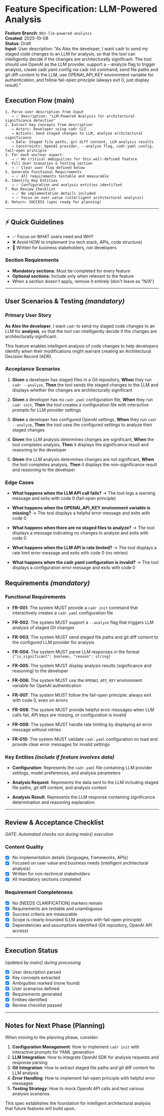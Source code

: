 # Feature Specification: LLM-Powered Analysis

**Feature Branch**: `003-llm-powered-analysis`  
**Created**: 2025-10-08  
**Status**: Draft  
**Input**: User description: "As Alex the developer, I want cadr to send my staged code changes to an LLM for analysis, so that the tool can intelligently decide if the changes are architecturally significant. The tool should use OpenAI as the LLM provider, support a --analyze flag to trigger analysis, create cadr.yaml config via cadr init command, send file paths and git diff content to the LLM, use OPENAI_API_KEY environment variable for authentication, and follow fail-open principle (always exit 0, just display result)."

## Execution Flow (main)

```
1. Parse user description from Input
   → ✅ Description: "LLM-Powered Analysis for architectural significance detection"
2. Extract key concepts from description
   → Actors: Developer using cadr CLI
   → Actions: Send staged changes to LLM, analyze architectural significance
   → Data: Staged file paths, git diff content, LLM analysis results
   → Constraints: OpenAI provider, --analyze flag, cadr.yaml config, fail-open principle
3. For each unclear aspect:
   → ✅ No critical ambiguities for this well-defined feature
4. Fill User Scenarios & Testing section
   → ✅ Clear user flow defined below
5. Generate Functional Requirements
   → ✅ All requirements testable and measurable
6. Identify Key Entities
   → ✅ Configuration and analysis entities identified
7. Run Review Checklist
   → ✅ No implementation details included
   → ✅ Focus on user value (intelligent architectural analysis)
8. Return: SUCCESS (spec ready for planning)
```

---

## ⚡ Quick Guidelines
- ✅ Focus on WHAT users need and WHY
- ❌ Avoid HOW to implement (no tech stack, APIs, code structure)
- 👥 Written for business stakeholders, not developers

### Section Requirements
- **Mandatory sections**: Must be completed for every feature
- **Optional sections**: Include only when relevant to the feature
- When a section doesn't apply, remove it entirely (don't leave as "N/A")

---

## User Scenarios & Testing _(mandatory)_

### Primary User Story

**As Alex the developer**, I want `cadr` to send my staged code changes to an LLM for **analysis**, so that the tool can intelligently decide if the changes are architecturally significant.

This feature enables intelligent analysis of code changes to help developers identify when their modifications might warrant creating an Architectural Decision Record (ADR).

### Acceptance Scenarios

1. **Given** a developer has staged files in a Git repository, **When** they run `cadr --analyze`, **Then** the tool sends the staged changes to the LLM and displays whether the changes are architecturally significant

2. **Given** a developer has no `cadr.yaml` configuration file, **When** they run `cadr init`, **Then** the tool creates a configuration file with interactive prompts for LLM provider settings

3. **Given** a developer has configured OpenAI settings, **When** they run `cadr --analyze`, **Then** the tool uses the configured settings to analyze their staged changes

4. **Given** the LLM analysis determines changes are significant, **When** the tool completes analysis, **Then** it displays the significance result and reasoning to the developer

5. **Given** the LLM analysis determines changes are not significant, **When** the tool completes analysis, **Then** it displays the non-significance result and reasoning to the developer

### Edge Cases

- **What happens when the LLM API call fails?**
  → The tool logs a warning message and exits with code 0 (fail-open principle)

- **What happens when the OPENAI_API_KEY environment variable is missing?**
  → The tool displays a helpful error message and exits with code 0

- **What happens when there are no staged files to analyze?**
  → The tool displays a message indicating no changes to analyze and exits with code 0

- **What happens when the LLM API is rate limited?**
  → The tool displays a rate limit error message and exits with code 0 (no retries)

- **What happens when the cadr.yaml configuration is invalid?**
  → The tool displays a configuration error message and exits with code 0

## Requirements _(mandatory)_

### Functional Requirements

- **FR-001**: The system MUST provide a `cadr init` command that interactively creates a `cadr.yaml` configuration file

- **FR-002**: The system MUST support a `--analyze` flag that triggers LLM analysis of staged Git changes

- **FR-003**: The system MUST send staged file paths and git diff content to the configured LLM provider for analysis

- **FR-004**: The system MUST parse LLM responses in the format `{"is_significant": boolean, "reason": string}`

- **FR-005**: The system MUST display analysis results (significance and reasoning) to the developer

- **FR-006**: The system MUST use the `OPENAI_API_KEY` environment variable for OpenAI authentication

- **FR-007**: The system MUST follow the fail-open principle: always exit with code 0, even on errors

- **FR-008**: The system MUST provide helpful error messages when LLM calls fail, API keys are missing, or configuration is invalid

- **FR-009**: The system MUST handle rate limiting by displaying an error message without retries

- **FR-010**: The system MUST validate `cadr.yaml` configuration on load and provide clear error messages for invalid settings

### Key Entities _(include if feature involves data)_

- **Configuration**: Represents the `cadr.yaml` file containing LLM provider settings, model preferences, and analysis parameters

- **Analysis Request**: Represents the data sent to the LLM including staged file paths, git diff content, and analysis context

- **Analysis Result**: Represents the LLM response containing significance determination and reasoning explanation

---

## Review & Acceptance Checklist

_GATE: Automated checks run during main() execution_

### Content Quality
- [x] No implementation details (languages, frameworks, APIs)
- [x] Focused on user value and business needs (intelligent architectural analysis)
- [x] Written for non-technical stakeholders
- [x] All mandatory sections completed

### Requirement Completeness
- [x] No [NEEDS CLARIFICATION] markers remain
- [x] Requirements are testable and unambiguous
- [x] Success criteria are measurable
- [x] Scope is clearly bounded (LLM analysis with fail-open principle)
- [x] Dependencies and assumptions identified (Git repository, OpenAI API access)

---

## Execution Status

_Updated by main() during processing_

- [x] User description parsed
- [x] Key concepts extracted
- [x] Ambiguities marked (none found)
- [x] User scenarios defined
- [x] Requirements generated
- [x] Entities identified
- [x] Review checklist passed

---

## Notes for Next Phase (Planning)

When moving to the planning phase, consider:

1. **Configuration Management**: How to implement `cadr init` with interactive prompts for YAML generation
2. **LLM Integration**: How to integrate OpenAI SDK for analysis requests and response parsing
3. **Git Integration**: How to extract staged file paths and git diff content for LLM analysis
4. **Error Handling**: How to implement fail-open principle with helpful error messages
5. **Testing Strategy**: How to mock OpenAI API calls and test various analysis scenarios

This spec establishes the foundation for intelligent architectural analysis that future features will build upon.